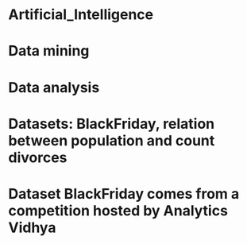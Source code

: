 # Artificial_Intelligence
# Data mining
# Data analysis
# Datasets: BlackFriday, relation between population and count divorces
# Dataset BlackFriday comes from a competition hosted by Analytics Vidhya
